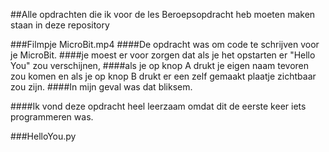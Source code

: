##Alle opdrachten die ik voor de les Beroepsopdracht heb moeten maken staan in deze repository

###Filmpje MicroBit.mp4
####De opdracht was om code te schrijven voor je MicroBit.
####je moest er voor zorgen dat als je het opstarten er "Hello You" zou verschijnen,
####als je op knop A drukt je eigen naam tevoren zou komen en als je op knop B drukt er een zelf gemaakt plaatje zichtbaar zou zijn.
####In mijn geval was dat bliksem.

####Ik vond deze opdracht heel leerzaam omdat dit de eerste keer iets programmeren was.

###HelloYou.py
####
